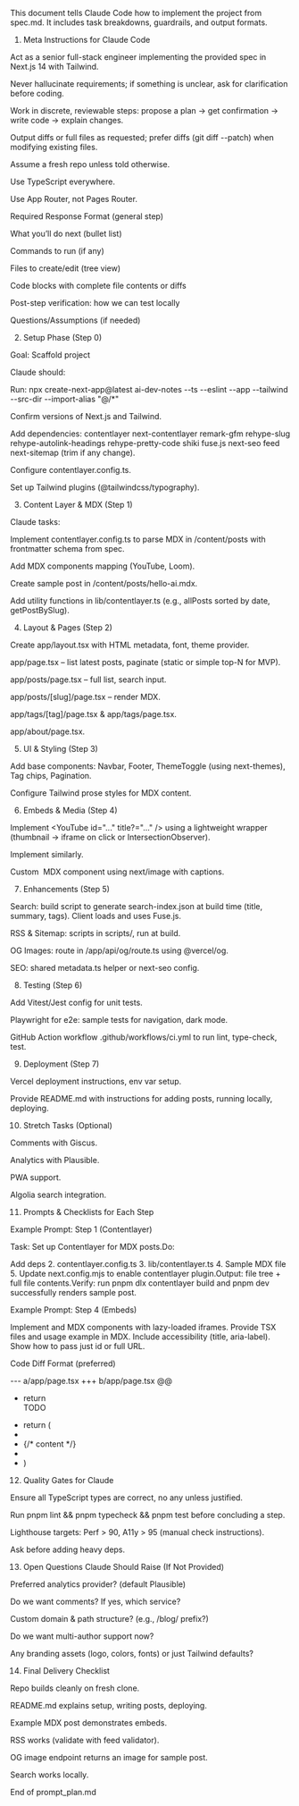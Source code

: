 This document tells Claude Code how to implement the project from spec.md. It includes task breakdowns, guardrails, and output formats.

1. Meta Instructions for Claude Code

Act as a senior full-stack engineer implementing the provided spec in Next.js 14 with Tailwind.

Never hallucinate requirements; if something is unclear, ask for clarification before coding.

Work in discrete, reviewable steps: propose a plan → get confirmation → write code → explain changes.

Output diffs or full files as requested; prefer diffs (git diff --patch) when modifying existing files.

Assume a fresh repo unless told otherwise.

Use TypeScript everywhere.

Use App Router, not Pages Router.

Required Response Format (general step)

What you’ll do next (bullet list)

Commands to run (if any)

Files to create/edit (tree view)

Code blocks with complete file contents or diffs

Post-step verification: how we can test locally

Questions/Assumptions (if needed)

2. Setup Phase (Step 0)

Goal: Scaffold project

Claude should:

Run: npx create-next-app@latest ai-dev-notes --ts --eslint --app --tailwind --src-dir --import-alias "@/*"

Confirm versions of Next.js and Tailwind.

Add dependencies: contentlayer next-contentlayer remark-gfm rehype-slug rehype-autolink-headings rehype-pretty-code shiki fuse.js next-seo feed next-sitemap (trim if any change).

Configure contentlayer.config.ts.

Set up Tailwind plugins (@tailwindcss/typography).

3. Content Layer & MDX (Step 1)

Claude tasks:

Implement contentlayer.config.ts to parse MDX in /content/posts with frontmatter schema from spec.

Add MDX components mapping (YouTube, Loom).

Create sample post in /content/posts/hello-ai.mdx.

Add utility functions in lib/contentlayer.ts (e.g., allPosts sorted by date, getPostBySlug).

4. Layout & Pages (Step 2)

Create app/layout.tsx with HTML metadata, font, theme provider.

app/page.tsx – list latest posts, paginate (static or simple top-N for MVP).

app/posts/page.tsx – full list, search input.

app/posts/[slug]/page.tsx – render MDX.

app/tags/[tag]/page.tsx & app/tags/page.tsx.

app/about/page.tsx.

5. UI & Styling (Step 3)

Add base components: Navbar, Footer, ThemeToggle (using next-themes), Tag chips, Pagination.

Configure Tailwind prose styles for MDX content.

6. Embeds & Media (Step 4)

Implement <YouTube id="..." title?="..." /> using a lightweight wrapper (thumbnail → iframe on click or IntersectionObserver).

Implement <Loom id="..." /> similarly.

Custom <Image> MDX component using next/image with captions.

7. Enhancements (Step 5)

Search: build script to generate search-index.json at build time (title, summary, tags). Client loads and uses Fuse.js.

RSS & Sitemap: scripts in scripts/, run at build.

OG Images: route in /app/api/og/route.ts using @vercel/og.

SEO: shared metadata.ts helper or next-seo config.

8. Testing (Step 6)

Add Vitest/Jest config for unit tests.

Playwright for e2e: sample tests for navigation, dark mode.

GitHub Action workflow .github/workflows/ci.yml to run lint, type-check, test.

9. Deployment (Step 7)

Vercel deployment instructions, env var setup.

Provide README.md with instructions for adding posts, running locally, deploying.

10. Stretch Tasks (Optional)

Comments with Giscus.

Analytics with Plausible.

PWA support.

Algolia search integration.

11. Prompts & Checklists for Each Step

Example Prompt: Step 1 (Contentlayer)

Task: Set up Contentlayer for MDX posts.Do:

Add deps  2. contentlayer.config.ts  3. lib/contentlayer.ts  4. Sample MDX file  5. Update next.config.mjs to enable contentlayer plugin.Output: file tree + full file contents.Verify: run pnpm dlx contentlayer build and pnpm dev successfully renders sample post.

Example Prompt: Step 4 (Embeds)

Implement <YouTube /> and <Loom /> MDX components with lazy-loaded iframes. Provide TSX files and usage example in MDX. Include accessibility (title, aria-label). Show how to pass just id or full URL.

Code Diff Format (preferred)

--- a/app/page.tsx
+++ b/app/page.tsx
@@
- return <div>TODO</div>
+ return (
+  <main className="prose dark:prose-invert">
+    {/* content */}
+  </main>
+ )

12. Quality Gates for Claude

Ensure all TypeScript types are correct, no any unless justified.

Run pnpm lint && pnpm typecheck && pnpm test before concluding a step.

Lighthouse targets: Perf > 90, A11y > 95 (manual check instructions).

Ask before adding heavy deps.

13. Open Questions Claude Should Raise (If Not Provided)

Preferred analytics provider? (default Plausible)

Do we want comments? If yes, which service?

Custom domain & path structure? (e.g., /blog/ prefix?)

Do we want multi-author support now?

Any branding assets (logo, colors, fonts) or just Tailwind defaults?

14. Final Delivery Checklist

Repo builds cleanly on fresh clone.

README.md explains setup, writing posts, deploying.

Example MDX post demonstrates embeds.

RSS works (validate with feed validator).

OG image endpoint returns an image for sample post.

Search works locally.

End of prompt_plan.md